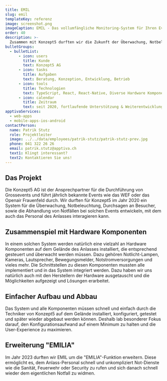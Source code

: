 ```yaml
---
title: EMIL
slug: emil
templateKey: referenz
image: screenshot.png
imageCaption: EMIL - Das vollumfängliche Monitoring-System für Ihren Event
order: 40
description: >-
  Zusammen mit Konzept5 durften wir die Zukunft der Überwachung, Notbeleuchtung, Durchsagen sowie der Abhandlung von Notfällen bei Grossanlässen entwickeln.
bulletGroups:
  - bulletList:
      - icon: users
        title: Kunde
        text: Konzept5 AG
      - icon: tasks
        title: Aufgaben
        text: Beratung, Konzeption, Entwicklung, Betrieb
      - icon: tools
        title: Technologien
        text: TypeScript, React, React-Native, Diverse Hardware Komponenten
      - icon: calendar
        title: Zeitraum
        text: seit 2020, fortlaufende Unterstützung & Weiterentwicklung
apptivaServices:
  - web-apps
  - mobile-apps-ios-android
contactPerson:
  name: Patrik Stutz
  role: Projektleiter
  image: ../../data/employees/patrik-stutz/patrik-stutz-prev.jpg
  phone: 041 322 26 26
  email: patrik.stutz@apptiva.ch
  text1: Klingt interessant?
  text2: Kontaktieren Sie uns!
---
```


## Das Projekt

Die Konzept5 AG ist der Ansprechpartner für die Durchführung von Grossevents und führt jährlich bekannte Events wie das WEF oder das Openair Frauenfeld durch. Wir durften für Konzept5 im Jahr 2020 ein System für die Überwachung, Notbeleuchtung, Durchsagen an Besucher, sowie die Abhandlung von Notfällen bei solchen Events entwickeln, mit dem auch das Personal des Anlasses interagieren kann.

## Zusammenspiel mit Hardware Komponenten

In einem solchen System werden natürlich eine vielzahl an Hardware Komponenten auf dem Gelände des Anlasses installiert, die entsprechend gesteuert und überwacht werden müssen. Dazu gehören Notlicht-Lampen, Kameras, Lautsprecher, Bewegungsmelder, Notstromversorgungen und vieles mehr. Die Schnittstellen zu diesen Komponenten mussten alle implementiert und in das System integriert werden. Dazu haben wir uns natürlich auch mit den Herstellern der Hardware ausgetauscht und die Möglichkeiten aufgezeigt und Lösungen erarbeitet.

## Einfacher Aufbau und Abbau

Das System und alle Komponenten müssen schnell und einfach durch die Techniker von Konzept5 auf dem Gelände installiert, konfiguriert, getestet und später wieder abgebaut werden können. Deshalb lab besonderer Fokus darauf, den Konfigurationsaufwand auf einem Minimum zu halten und die User-Experience zu maximieren.

## Erweiterung "EMILIA"

Im Jahr 2023 durften wir EMIL um die "EMILIA"-Funktion erweitern. Diese ermöglicht es, dem Anlass-Personal schnell und unkompliziert Not-Dienste wie die Sanität, Feuerwehr oder Security zu rufen und sich danach schnell wieder dem eigentlichen Notfall zu widmen.
